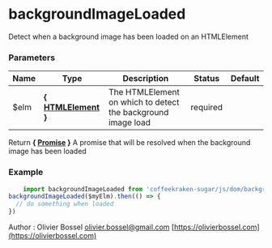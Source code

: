 # backgroundImageLoaded

Detect when a background image has been loaded on an HTMLElement


### Parameters
Name  |  Type  |  Description  |  Status  |  Default
------------  |  ------------  |  ------------  |  ------------  |  ------------
$elm  |  **{ [HTMLElement](https://developer.mozilla.org/fr/docs/Web/API/HTMLElement) }**  |  The HTMLElement on which to detect the background image load  |  required  |

Return **{ [Promise](https://developer.mozilla.org/fr/docs/Web/JavaScript/Reference/Objets_globaux/Promise) }** A promise that will be resolved when the background image has been loaded

### Example
```js
	import backgroundImageLoaded from 'coffeekraken-sugar/js/dom/backgroundImageLoaded'
backgroundImageLoaded($myElm).then(() => {
  // do something when loaded
})
```
Author : Olivier Bossel [olivier.bossel@gmail.com](mailto:olivier.bossel@gmail.com) [https://olivierbossel.com](https://olivierbossel.com)